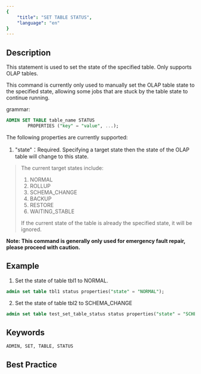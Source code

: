 ```yaml
---
{
    "title": "SET TABLE STATUS",
    "language": "en"
}
---
```


<!--
Licensed to the Apache Software Foundation (ASF) under one
or more contributor license agreements.  See the NOTICE file
distributed with this work for additional information
regarding copyright ownership.  The ASF licenses this file
to you under the Apache License, Version 2.0 (the
"License"); you may not use this file except in compliance
with the License.  You may obtain a copy of the License at

  http://www.apache.org/licenses/LICENSE-2.0

Unless required by applicable law or agreed to in writing,
software distributed under the License is distributed on an
"AS IS" BASIS, WITHOUT WARRANTIES OR CONDITIONS OF ANY
KIND, either express or implied.  See the License for the
specific language governing permissions and limitations
under the License.
-->




## Description

This statement is used to set the state of the specified table. Only supports OLAP tables.

This command is currently only used to manually set the OLAP table state to the specified state, allowing some jobs that are stuck by the table state to continue running.

grammar:

```sql
ADMIN SET TABLE table_name STATUS
        PROPERTIES ("key" = "value", ...);
```

The following properties are currently supported:

1. "state"：Required. Specifying a target state then the state of the OLAP table will change to this state.

> The current target states include:
> 
> 1. NORMAL
> 2. ROLLUP
> 3. SCHEMA_CHANGE
> 4. BACKUP
> 5. RESTORE
> 6. WAITING_STABLE
> 
> If the current state of the table is already the specified state, it will be ignored.

**Note: This command is generally only used for emergency fault repair, please proceed with caution.**

## Example

1. Set the state of table tbl1 to NORMAL.

```sql
admin set table tbl1 status properties("state" = "NORMAL");
```

2. Set the state of table tbl2 to SCHEMA_CHANGE

```sql
admin set table test_set_table_status status properties("state" = "SCHEMA_CHANGE");
```

## Keywords

    ADMIN, SET, TABLE, STATUS

## Best Practice